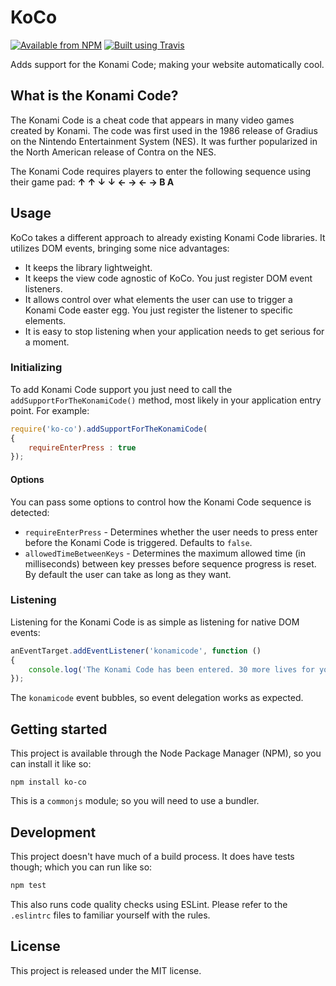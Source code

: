 # KoCo

[![Available from NPM](https://img.shields.io/npm/v/ko-co.svg?maxAge=900)](https://www.npmjs.com/package/ko-co)
[![Built using Travis](https://img.shields.io/travis/lsphillips/KoCo/master.svg?maxAge=900)](https://travis-ci.org/lsphillips/KoCo)

Adds support for the Konami Code; making your website automatically cool.

## What is the Konami Code?

The Konami Code is a cheat code that appears in many video games created by Konami. The code was first used in the 1986 release of Gradius on the Nintendo Entertainment System (NES). It was further popularized in the North American release of Contra on the NES.

The Konami Code requires players to enter the following sequence using their game pad: **↑ ↑ ↓ ↓ ← → ← → B A**

## Usage

KoCo takes a different approach to already existing Konami Code libraries. It utilizes DOM events, bringing some nice advantages:

- It keeps the library lightweight.
- It keeps the view code agnostic of KoCo. You just register DOM event listeners.
- It allows control over what elements the user can use to trigger a Konami Code easter egg. You just register the listener to specific elements.
- It is easy to stop listening when your application needs to get serious for a moment.

### Initializing

To add Konami Code support you just need to call the `addSupportForTheKonamiCode()` method, most likely in your application entry point. For example:

``` js
require('ko-co').addSupportForTheKonamiCode(
{
    requireEnterPress : true
});
```

#### Options

You can pass some options to control how the Konami Code sequence is detected:

- `requireEnterPress` - Determines whether the user needs to press enter before the Konami Code is triggered. Defaults to `false`.
- `allowedTimeBetweenKeys` - Determines the maximum allowed time (in milliseconds) between key presses before sequence progress is reset. By default the user can take as long as they want.

### Listening

Listening for the Konami Code is as simple as listening for native DOM events:

``` js
anEventTarget.addEventListener('konamicode', function ()
{
    console.log('The Konami Code has been entered. 30 more lives for you!');
});
```

The `konamicode` event bubbles, so event delegation works as expected.

## Getting started

This project is available through the Node Package Manager (NPM), so you can install it like so:

```
npm install ko-co
```

This is a `commonjs` module; so you will need to use a bundler.

## Development

This project doesn't have much of a build process. It does have tests though; which you can run like so:

``` sh
npm test
```

This also runs code quality checks using ESLint. Please refer to the `.eslintrc` files to familiar yourself with the rules.

## License

This project is released under the MIT license.
